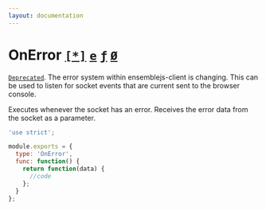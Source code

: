 ```yaml
---
layout: documentation
---
```


# OnError [`[*]`](/website/docs/api/format#arrays) [`e`](/website/docs/api/#events) [`ƒ`](/website/docs/api/#functions) [`Ø`](/website/docs/api/#mutable)

[`Deprecated`](/website/docs/api/#deprecated). The error system within ensemblejs-client is changing. This can be used to listen for socket events that are current sent to the browser console.

Executes whenever the socket has an error. Receives the error data from the socket as a parameter.

~~~javascript
'use strict';

module.exports = {
  type: 'OnError',
  func: function() {
    return function(data) {
      //code
    };
  }
};
~~~